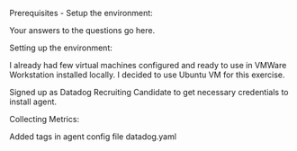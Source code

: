 
Prerequisites - Setup the environment:

Your answers to the questions go here.


Setting up the environment:

I already had few virtual machines configured and ready to use in VMWare Workstation installed locally. I decided to use Ubuntu VM for this exercise.

Signed up as Datadog Recruiting Candidate to get necessary credentials to install agent.


Collecting Metrics:

Added tags in agent config file datadog.yaml
